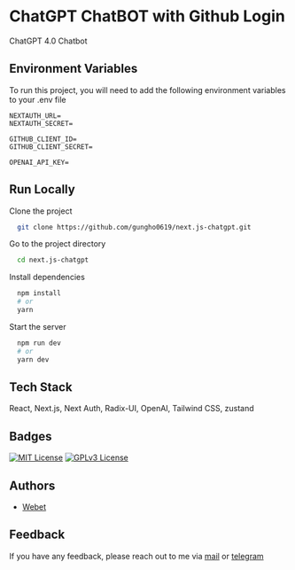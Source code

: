 # ChatGPT ChatBOT with Github Login

ChatGPT 4.0 Chatbot

## Environment Variables

To run this project, you will need to add the following environment variables to your .env file

```
NEXTAUTH_URL=
NEXTAUTH_SECRET=

GITHUB_CLIENT_ID=
GITHUB_CLIENT_SECRET=

OPENAI_API_KEY=
```

## Run Locally

Clone the project

```bash
  git clone https://github.com/gungho0619/next.js-chatgpt.git
```

Go to the project directory

```bash
  cd next.js-chatgpt
```

Install dependencies

```bash
  npm install
  # or
  yarn
```

Start the server

```bash
  npm run dev
  # or
  yarn dev
```

## Tech Stack

React, Next.js, Next Auth, Radix-UI, OpenAI, Tailwind CSS, zustand

## Badges

[![MIT License](https://img.shields.io/badge/License-MIT-green.svg)](https://choosealicense.com/licenses/mit/) [![GPLv3 License](https://img.shields.io/badge/License-Flamingo-red.svg)](https://opensource.org/licenses/)

## Authors

- [Webet](https://www.github.com/igamingdev1)

## Feedback

If you have any feedback, please reach out to me via [mail](pontrue1031@gmail.com) or [telegram](https://t.me/casinodev1)
